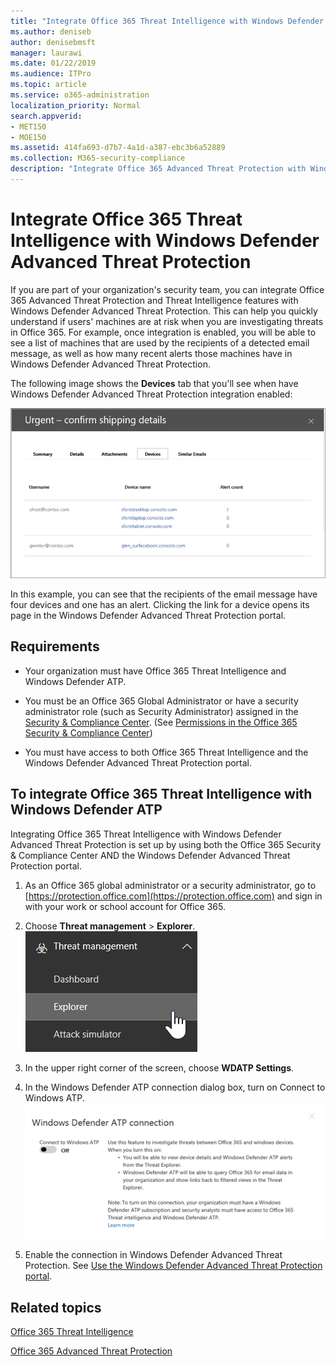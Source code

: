 ```yaml
---
title: "Integrate Office 365 Threat Intelligence with Windows Defender Advanced Threat Protection"
ms.author: deniseb
author: denisebmsft
manager: laurawi
ms.date: 01/22/2019
ms.audience: ITPro
ms.topic: article
ms.service: o365-administration
localization_priority: Normal
search.appverid:
- MET150
- MOE150
ms.assetid: 414fa693-d7b7-4a1d-a387-ebc3b6a52889
ms.collection: M365-security-compliance
description: "Integrate Office 365 Advanced Threat Protection with Windows Defender Advanced Threat Protection to see more detailed threat management information."
---
```


# Integrate Office 365 Threat Intelligence with Windows Defender Advanced Threat Protection

If you are part of your organization's security team, you can integrate Office 365 Advanced Threat Protection and Threat Intelligence features with Windows Defender Advanced Threat Protection. This can help you quickly understand if users' machines are at risk when you are investigating threats in Office 365. For example, once integration is enabled, you will be able to see a list of machines that are used by the recipients of a detected email message, as well as how many recent alerts those machines have in Windows Defender Advanced Threat Protection.
  
The following image shows the **Devices** tab that you'll see when have Windows Defender Advanced Threat Protection integration enabled: 
  
![When Windows Defender ATP is enabled, you can see a list of machines with alerts.](media/fec928ea-8f0c-44d7-80b9-a2e0a8cd4e89.PNG)
  
In this example, you can see that the recipients of the email message have four devices and one has an alert. Clicking the link for a device opens its page in the Windows Defender Advanced Threat Protection portal.
  
## Requirements

- Your organization must have Office 365 Threat Intelligence and Windows Defender ATP.
    
- You must be an Office 365 Global Administrator or have a security administrator role (such as Security Administrator) assigned in the [Security &amp; Compliance Center](https://protection.office.com). (See [Permissions in the Office 365 Security &amp; Compliance Center](permissions-in-the-security-and-compliance-center.md))
    
- You must have access to both Office 365 Threat Intelligence and the Windows Defender Advanced Threat Protection portal.
    
## To integrate Office 365 Threat Intelligence with Windows Defender ATP

Integrating Office 365 Threat Intelligence with Windows Defender Advanced Threat Protection is set up by using both the Office 365 Security & Compliance Center AND the Windows Defender Advanced Threat Protection portal.
  
1. As an Office 365 global administrator or a security administrator, go to [https://protection.office.com](https://protection.office.com) and sign in with your work or school account for Office 365. 
    
2. Choose **Threat management** \> **Explorer**.<br>![Explorer in Threat Management menu](media/ThreatMgmt-Explorer-nav.png)<br>
    
3. In the upper right corner of the screen, choose **WDATP Settings**.
    
4. In the Windows Defender ATP connection dialog box, turn on Connect to Windows ATP.<br>![Windows Defender ATP connection](media/Explorer-WDATPConnection-dialog.png)<br>
    
5. Enable the connection in Windows Defender Advanced Threat Protection. See [Use the Windows Defender Advanced Threat Protection portal](https://go.microsoft.com/fwlink/?linkid=859690).

  
## Related topics

[Office 365 Threat Intelligence](office-365-ti.md)
  
[Office 365 Advanced Threat Protection](office-365-atp.md)
  

